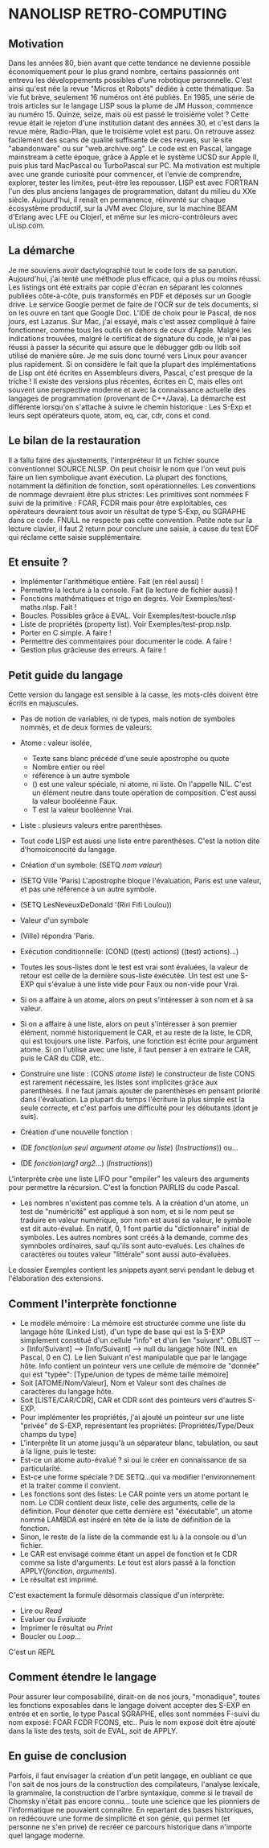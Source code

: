 # NANOLISP RETRO-COMPUTING

## Motivation

Dans les années 80, bien avant que cette tendance ne devienne possible économiquement pour le plus grand nombre,
certains passionnés ont entrevu les développements possibles d'une robotique personnelle.
C'est ainsi qu'est née la revue "Micros et Robots" dédiée à cette thématique. Sa vie fut brève, seulement 16 numéros
ont été publiés. En 1985, une série de trois articles sur le langage LISP sous la plume de JM Husson, commence au numéro 15. Quinze, seize, mais où est passé le troisième volet ? Cette revue était le rejeton d'une institution datant des
années 30, et c'est dans la revue mère, Radio-Plan, que le troisième volet est paru. On retrouve assez facilement des
scans de qualité suffisante de ces revues, sur le site "abandonware" ou sur "web.archive.org".
Le code est en Pascal, langage mainstream à cette époque, grâce à Apple et le système UCSD sur Apple II, puis plus tard
MacPascal ou TurboPascal sur PC.
Ma motivation est multiple avec une grande curiosité pour commencer, et l'envie de comprendre, explorer, tester les
limites, peut-être les repousser.
LISP est avec FORTRAN l'un des plus anciens langages de programmation, datant du milieu du XXe siècle. Aujourd'hui,
il renaît en permanence, réinventé sur chaque écosystème productif, sur la JVM avec Clojure, sur la machine BEAM
d'Erlang avec LFE ou Clojerl, et même sur les micro-contrôleurs avec uLisp.com.   

## La démarche
Je me souviens avoir dactylographié tout le code lors de sa parution. Aujourd'hui, j'ai tenté une méthode plus efficace,
qui a plus ou moins réussi. Les listings ont été extraits par copie d'écran en séparant les colonnes publiées
côte-à-côte, puis transformés en PDF et déposés sur un Google drive. Le service Google permet de faire de l'OCR sur de
tels documents, si on les ouvre en tant que Google Doc.
L'IDE de choix pour le Pascal, de nos jours, est Lazarus. Sur Mac, j'ai essayé, mais c'est assez compliqué à faire fonctionner,
comme tous les outils en dehors de ceux d'Apple. Malgré les indications trouvées, malgré le certificat de signature du code,
je n'ai pas réussi à passer la  sécurité qui assure que le débugger gdb ou lldb soit utilisé de manière sûre. Je me suis
donc tourné vers Linux pour avancer plus rapidement.
Si on considère le fait que la plupart des implémentations de Lisp ont été écrites en Assembleurs divers, Pascal, c'est
presque de la triche ! Il existe des versions plus récentes, écrites en C, mais elles ont souvent une perspective
moderne et avec la connaissance actuelle des langages de programmation (provenant de C++/Java). La démarche est
différente lorsqu'on s'attache à suivre le chemin historique : Les S-Exp et leurs sept opérateurs quote, atom, eq, car,
cdr, cons et cond.  

## Le bilan de la restauration
Il a fallu faire des ajustements, l'interpréteur lit un fichier source conventionnel SOURCE.NLSP. On peut choisir le nom
que l'on veut puis faire un lien symbolique avant éxécution. La plupart des fonctions, notamment la définition de
fonction, sont opérationnelles.
Les conventions de nommage devraient être plus strictes: Les primitives sont nommées F suivi de la primitive : FCAR, FCDR
mais pour être exploitables, ces opérateurs devraient tous avoir un résultat de type S-Exp, ou SGRAPHE dans ce code.
FNULL ne respecte pas cette convention.
Petite note sur la lecture clavier, il faut 2 return pour conclure une saisie, à cause du test EOF qui réclame cette saisie supplémentaire.

## Et ensuite ?
- Implémenter l'arithmétique entière. Fait (en réel aussi) !
- Permettre la lecture à la console. Fait (la lecture de fichier aussi) !
- Fonctions mathématiques et trigo en degrés. Voir Exemples/test-maths.nlsp. Fait !
- Boucles. Possibles grâce à EVAL. Voir Exemples/test-boucle.nlsp
- Liste de propriétés (property list). Voir Exemples/test-prop.nslp.
- Porter en C simple. A faire !
- Permettre des commentaires pour documenter le code. A faire !
- Gestion plus grâcieuse des erreurs. A faire !

## Petit guide du langage
Cette version du langage est sensible à la casse, les mots-clés doivent être écrits en majuscules.
- Pas de notion de variables, ni de types, mais notion de symboles nommés, et de deux formes de valeurs:
 - Atome : valeur isolée,
   - Texte sans blanc précédé d'une seule apostrophe ou quote
   - Nombre entier ou réel
   - référence à un autre symbole
   - () est une valeur spéciale, ni atome, ni liste. On l'appelle NIL. C'est un élément neutre dans toute opération de composition. C'est aussi la valeur booléenne Faux.
   - T est la valeur booléenne Vrai.
 - Liste : plusieurs valeurs entre parenthèses.


- Tout code LISP est aussi une liste entre parenthèses. C'est la notion dite d'homoiconocité du langage.

- Création d'un symbole: (SETQ *nom* *valeur*)
 - (SETQ Ville 'Paris) L'apostrophe bloque l'évaluation, Paris est une valeur, et pas une référence à un autre symbole.
 - (SETQ LesNeveuxDeDonald '(Riri Fifi Loulou))
- Valeur d'un symbole
 - (Ville) répondra 'Paris.
- Exécution conditionnelle: (COND ((test) actions) ((test) actions)...)
 - Toutes les sous-listes dont le test est vrai sont évaluées, la valeur de retour est celle de la dernière sous-liste éxécutée. Un test est une S-EXP qui s'évalue à une liste vide pour Faux ou non-vide pour Vrai.

- Si on a affaire à un atome, alors on peut s'intéresser à son nom et à sa valeur.
- Si on a affaire à une liste, alors on peut s'intéresser à son premier élément, nommé historiquement le CAR, et au reste de la liste, le CDR, qui est toujours une liste. Parfois, une fonction est écrite pour argument atome. Si on l'utilise avec une liste, il faut penser à en extraire le CAR, puis le CAR du CDR, etc..

- Construire une liste : (CONS *atome* *liste*) le constructeur de liste CONS est rarement nécessaire, les listes sont implicites grâce aux parenthèses. Il ne faut jamais ajouter de parenthèses en pensant priorité dans l'évaluation. La plupart du temps l'écriture la plus simple est la seule correcte, et c'est parfois une difficulté pour les débutants (dont je suis).

- Création d'une nouvelle fonction :
 - (DE *fonction*(*un seul argument atome ou liste*) (*Instructions*)) ou...
 - (DE *fonction*(*arg1* *arg2*...) (*Instructions*))

L'interprète crèe une liste LIFO pour "empiler" les valeurs des arguments pour permettre la récursion. C'est la fonction PAIRLIS du code Pascal.

- Les nombres n'existent pas comme tels. A la création d'un atome, un test de "numéricité" est appliqué à son nom, et si le nom peut se traduire en valeur numérique, son nom est aussi sa valeur, le symbole est dit auto-évalué. En natif, 0, 1 font partie du "dictionnaire" initial de symboles. Les autres nombres sont créés à la demande, comme des symnboles ordinaires, sauf qu'ils sont auto-evalués. Les chaînes de caractères ou toutes valeur "littérale" sont aussi auto-évaluées.

Le dossier Exemples contient les snippets ayant servi pendant le debug et l'élaboration des extensions.

## Comment l'interprète fonctionne
- Le modèle mémoire : La mémoire est structurée comme une liste du langage hôte (Linked List), d'un type de base qui est la S-EXP simplement constitué d'un cellule "info" et d'un lien "suivant".
OBLIST --> [Info/Suivant] --> [Info/Suivant] --> null du langage hôte (NIL en Pascal, 0 en C). Le lien Suivant n'est manipulable que par le langage hôte.
Info contient un pointeur vers une cellule de mémoire de "donnée" qui est "typée":
[Type/union de types de même taille mémoire]
- Soit [ATOME/Nom/Valeur], Nom et Valeur sont des chaînes de caractères du langage hôte.
- Soit [LISTE/CAR/CDR], CAR et CDR sont des pointeurs vers d'autres S-EXP.
- Pour implémenter les propriétés, j'ai ajouté un pointeur sur une liste "privée" de S-EXP, représentant les propriétés:
[Propriétés/Type/Deux champs du type]
- L'interprète lit un atome jusqu'à un séparateur blanc, tabulation, ou saut à la ligne, puis le teste:
 - Est-ce un atome auto-évalué ? si oui le créer en connaissance de sa particularité.
 - Est-ce une forme spéciale ? DE SETQ...qui va modifier l'environnement et la traiter comme il convient.
 - Les fonctions sont des listes: Le CAR pointe vers un atome portant le nom. Le CDR contient deux liste, celle des arguments, celle de la définition. Pour dénoter que cette dernière est "éxécutable", un atome nommé LAMBDA est inséré en tête de la liste de définition de la fonction.
- Sinon, le reste de la liste de la commande est lu à la console ou d'un fichier.
 - Le CAR est envisagé comme étant un appel de fonction et le CDR comme sa liste d'arguments. Le tout est alors passé à la fonction APPLY(*fonction*, *arguments*).
 - Le résultat est imprimé.

C'est exactement la formule désormais classique d'un interprète:
  - Lire ou *Read*
  - Evaluer ou *Evaluate*
  - Imprimer le résultat ou *Print*
  - Boucler ou *Loop*...

  C'est un *REPL*

## Comment étendre le langage
Pour assurer leur composabilité, dirait-on de nos jours, "monadique", toutes les fonctions exposables dans le langage doivent accepter des S-EXP en entrée et en sortie, le type Pascal SGRAPHE, elles sont nommées F-suivi du nom exposé: FCAR FCDR FCONS, etc.. Puis le nom exposé doit être ajouté dans la liste des tests, soit de EVAL, soit de APPLY.

## En guise de conclusion
Parfois, il faut envisager la création d'un petit langage, en oubliant ce que l'on sait de nos jours de la construction des compilateurs, l'analyse lexicale, la grammaire, la construction de l'arbre syntaxique, comme si le travail de Chomsky n'était pas encore connu... toute une science que  les pionniers de l'informatique ne pouvaient connaître. En repartant des bases historiques, on redécouvre une forme de simplicité et son génie, qui permet (et personne ne s'en prive) de recréer ce parcours historique dans n'importe quel langage moderne.
